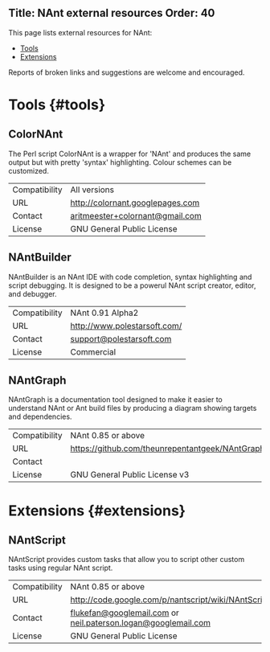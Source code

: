 Title: NAnt external resources
Order: 40
---

This page lists external resources for NAnt: 
* [Tools](#tools)
* [Extensions](#extensions)

Reports of broken links and suggestions are welcome and encouraged. 

# Tools {#tools}

## ColorNAnt
The Perl script ColorNAnt is a wrapper for 'NAnt' and produces the same output but with pretty 'syntax' highlighting. Colour schemes can be customized. 

 |||
 |---------------|-----------------------------------|
 | Compatibility | All versions                      | 
 | URL           | http://colornant.googlepages.com  | 
 | Contact       | aritmeester+colornant@gmail.com   | 
 | License       | GNU General Public License        | 

## NAntBuilder
NAntBuilder is an NAnt IDE with code completion, syntax highlighting and script debugging. It is designed to be a powerul NAnt script creator, editor, and debugger. 

 |||
 |---------------|-----------------------------------|
 | Compatibility | NAnt 0.91 Alpha2             | 
 | URL           | http://www.polestarsoft.com/ | 
 | Contact       | support@polestarsoft.com     | 
 | License       | Commercial                   | 

## NAntGraph
NAntGraph is a documentation tool designed to make it easier to understand NAnt or Ant build files by producing a diagram showing targets and dependencies. 

 |||
 |---------------|-----------------------------------|
 | Compatibility | NAnt 0.85 or above                | 
 | URL           | https://github.com/theunrepentantgeek/NAntGraph | 
 | Contact       |                                                 | 
 | License       | GNU General Public License v3                   | 


# Extensions {#extensions}

## NAntScript

NAntScript provides custom tasks that allow you to script other custom tasks using regular NAnt script. 

 |||
 |---------------|-----------------------------------|
 | Compatibility | NAnt 0.85 or above                                            | 
 | URL           | http://code.google.com/p/nantscript/wiki/NAntScript           | 
 | Contact       | flukefan@googlemail.com or neil.paterson.logan@googlemail.com | 
 | License       | GNU General Public License                                    | 